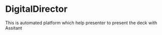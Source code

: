 # DigitalDirector
This is automated platform which help presenter to present the deck with Assitant
